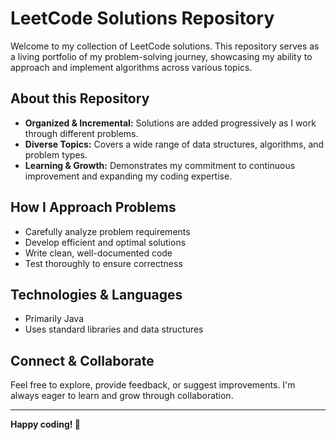 # LeetCode Solutions Repository

Welcome to my collection of LeetCode solutions. This repository serves as a living portfolio of my problem-solving journey, showcasing my ability to approach and implement algorithms across various topics.

## About this Repository

- **Organized & Incremental:** Solutions are added progressively as I work through different problems.
- **Diverse Topics:** Covers a wide range of data structures, algorithms, and problem types.
- **Learning & Growth:** Demonstrates my commitment to continuous improvement and expanding my coding expertise.

## How I Approach Problems

- Carefully analyze problem requirements
- Develop efficient and optimal solutions
- Write clean, well-documented code
- Test thoroughly to ensure correctness

## Technologies & Languages

- Primarily Java
- Uses standard libraries and data structures

## Connect & Collaborate

Feel free to explore, provide feedback, or suggest improvements. I'm always eager to learn and grow through collaboration.

---

**Happy coding! 🚀**